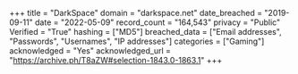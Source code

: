 +++
title = "DarkSpace"
domain = "darkspace.net"
date_breached = "2019-09-11"
date = "2022-05-09"
record_count = "164,543"
privacy = "Public"
Verified = "True"
hashing = ["MD5"]
breached_data = ["Email addresses", "Passwords", "Usernames", "IP addresses"]
categories = ["Gaming"]
acknowledged = "Yes"
acknowledged_url = "https://archive.ph/T8aZW#selection-1843.0-1863.1"
+++
